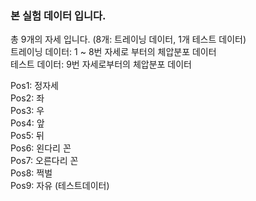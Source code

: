 ### 본 실험 데이터 입니다.  

총 9개의 자세 입니다. (8개: 트레이닝 데이터, 1개 테스트 데이터)  
트레이닝 데이터: 1 ~ 8번 자세로 부터의 체압분포 데이터  
테스트 데이터: 9번 자세로부터의 체압분포 데이터

Pos1: 정자세  
Pos2: 좌  
Pos3: 우  
Pos4: 앞  
Pos5: 뒤  
Pos6: 왼다리 꼰  
Pos7: 오른다리 꼰  
Pos8: 쩍벌  
Pos9: 자유 (테스트데이터)
